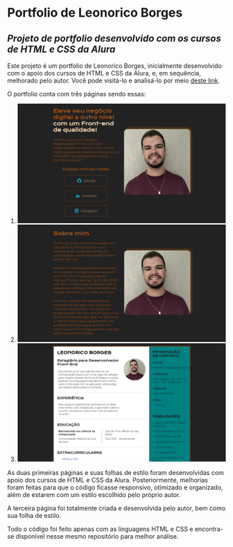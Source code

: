 # **Portfolio de Leonorico Borges**
## *Projeto de portfolio desenvolvido com os cursos de HTML e CSS da Alura*

Este projeto é um portfolio de Leonorico Borges, inicialmente desenvolvido com o apoio dos cursos de HTML e CSS da Alura, e, em sequência, melhorado pelo autor. Você pode visitá-lo e analisá-lo por meio [deste link](https://portfolio-leonorico-borges.vercel.app/).

O portfolio conta com três páginas sendo essas:

1. ![Página principal](assets/index.png)
2. ![Página com informações sobre o autor](assets/about.png)
3. ![Página de apresentação de currículo](assets/curriculum.png)

As duas primeiras páginas e suas folhas de estilo foram desenvolvidas com apoio dos cursos de HTML e CSS da Alura. Posteriormente, melhorias foram feitas para que o código ficasse responsivo, otimizado e organizado, além de estarem com um estilo escolhido pelo próprio autor.

A terceira página foi totalmente criada e desenvolvida pelo autor, bem como sua folha de estilo.

Todo o código foi feito apenas com as linguagens HTML e CSS e encontra-se disponível nesse mesmo repositório para melhor análise.
